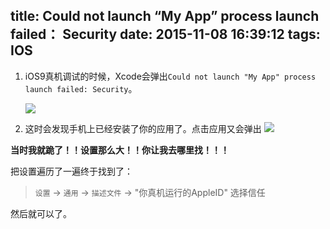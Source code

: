 title: Could not launch “My App” process launch failed： Security
date: 2015-11-08 16:39:12
tags: IOS
---




1. iOS9真机调试的时候，Xcode会弹出`Could not launch "My App" process launch failed: Security`。
	
	![](http://7xkfbb.com1.z0.glb.clouddn.com/15-11-8/5012101.jpg)
	
<!--more-->

2. 这时会发现手机上已经安装了你的应用了。点击应用又会弹出
	 ![](http://7xkfbb.com1.z0.glb.clouddn.com/15-11-8/65641080.jpg)
	 
	


**当时我就跪了！！设置那么大！！你让我去哪里找！！！**

 把设置遍历了一遍终于找到了：


> `设置` -> `通用` -> `描述文件` -> "你真机运行的AppleID" 选择信任


然后就可以了。